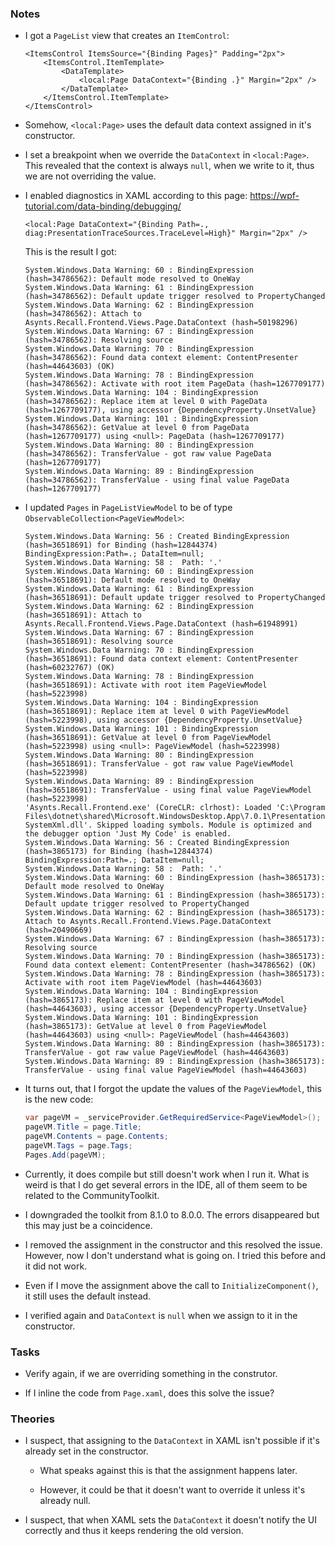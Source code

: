 ### Notes

-	I got a `PageList` view that creates an `ItemControl`:

    ```xaml
	<ItemsControl ItemsSource="{Binding Pages}" Padding="2px">
        <ItemsControl.ItemTemplate>
            <DataTemplate>
                <local:Page DataContext="{Binding .}" Margin="2px" />
            </DataTemplate>
        </ItemsControl.ItemTemplate>
    </ItemsControl>
    ```

-   Somehow, `<local:Page>` uses the default data context assigned in it's constructor.

-   I set a breakpoint when we override the `DataContext` in `<local:Page>`.
    This revealed that the context is always `null`, when we write to it, thus we are not overriding the value.

-   I enabled diagnostics in XAML according to this page:
    https://wpf-tutorial.com/data-binding/debugging/
    ```xaml
    <local:Page DataContext="{Binding Path=., diag:PresentationTraceSources.TraceLevel=High}" Margin="2px" />
    ```
    This is the result I got:
    ```none
    System.Windows.Data Warning: 60 : BindingExpression (hash=34786562): Default mode resolved to OneWay
    System.Windows.Data Warning: 61 : BindingExpression (hash=34786562): Default update trigger resolved to PropertyChanged
    System.Windows.Data Warning: 62 : BindingExpression (hash=34786562): Attach to Asynts.Recall.Frontend.Views.Page.DataContext (hash=50198296)
    System.Windows.Data Warning: 67 : BindingExpression (hash=34786562): Resolving source 
    System.Windows.Data Warning: 70 : BindingExpression (hash=34786562): Found data context element: ContentPresenter (hash=44643603) (OK)
    System.Windows.Data Warning: 78 : BindingExpression (hash=34786562): Activate with root item PageData (hash=1267709177)
    System.Windows.Data Warning: 104 : BindingExpression (hash=34786562): Replace item at level 0 with PageData (hash=1267709177), using accessor {DependencyProperty.UnsetValue}
    System.Windows.Data Warning: 101 : BindingExpression (hash=34786562): GetValue at level 0 from PageData (hash=1267709177) using <null>: PageData (hash=1267709177)
    System.Windows.Data Warning: 80 : BindingExpression (hash=34786562): TransferValue - got raw value PageData (hash=1267709177)
    System.Windows.Data Warning: 89 : BindingExpression (hash=34786562): TransferValue - using final value PageData (hash=1267709177)
    ```

-   I updated `Pages` in `PageListViewModel` to be of type `ObservableCollection<PageViewModel>`:

    ```none
    System.Windows.Data Warning: 56 : Created BindingExpression (hash=36518691) for Binding (hash=12844374) BindingExpression:Path=.; DataItem=null; 
    System.Windows.Data Warning: 58 :  Path: '.'
    System.Windows.Data Warning: 60 : BindingExpression (hash=36518691): Default mode resolved to OneWay
    System.Windows.Data Warning: 61 : BindingExpression (hash=36518691): Default update trigger resolved to PropertyChanged
    System.Windows.Data Warning: 62 : BindingExpression (hash=36518691): Attach to Asynts.Recall.Frontend.Views.Page.DataContext (hash=61948991)
    System.Windows.Data Warning: 67 : BindingExpression (hash=36518691): Resolving source 
    System.Windows.Data Warning: 70 : BindingExpression (hash=36518691): Found data context element: ContentPresenter (hash=60232767) (OK)
    System.Windows.Data Warning: 78 : BindingExpression (hash=36518691): Activate with root item PageViewModel (hash=5223998)
    System.Windows.Data Warning: 104 : BindingExpression (hash=36518691): Replace item at level 0 with PageViewModel (hash=5223998), using accessor {DependencyProperty.UnsetValue}
    System.Windows.Data Warning: 101 : BindingExpression (hash=36518691): GetValue at level 0 from PageViewModel (hash=5223998) using <null>: PageViewModel (hash=5223998)
    System.Windows.Data Warning: 80 : BindingExpression (hash=36518691): TransferValue - got raw value PageViewModel (hash=5223998)
    System.Windows.Data Warning: 89 : BindingExpression (hash=36518691): TransferValue - using final value PageViewModel (hash=5223998)
    'Asynts.Recall.Frontend.exe' (CoreCLR: clrhost): Loaded 'C:\Program Files\dotnet\shared\Microsoft.WindowsDesktop.App\7.0.1\PresentationFramework-SystemXml.dll'. Skipped loading symbols. Module is optimized and the debugger option 'Just My Code' is enabled.
    System.Windows.Data Warning: 56 : Created BindingExpression (hash=3865173) for Binding (hash=12844374) BindingExpression:Path=.; DataItem=null; 
    System.Windows.Data Warning: 58 :  Path: '.'
    System.Windows.Data Warning: 60 : BindingExpression (hash=3865173): Default mode resolved to OneWay
    System.Windows.Data Warning: 61 : BindingExpression (hash=3865173): Default update trigger resolved to PropertyChanged
    System.Windows.Data Warning: 62 : BindingExpression (hash=3865173): Attach to Asynts.Recall.Frontend.Views.Page.DataContext (hash=20490669)
    System.Windows.Data Warning: 67 : BindingExpression (hash=3865173): Resolving source 
    System.Windows.Data Warning: 70 : BindingExpression (hash=3865173): Found data context element: ContentPresenter (hash=34786562) (OK)
    System.Windows.Data Warning: 78 : BindingExpression (hash=3865173): Activate with root item PageViewModel (hash=44643603)
    System.Windows.Data Warning: 104 : BindingExpression (hash=3865173): Replace item at level 0 with PageViewModel (hash=44643603), using accessor {DependencyProperty.UnsetValue}
    System.Windows.Data Warning: 101 : BindingExpression (hash=3865173): GetValue at level 0 from PageViewModel (hash=44643603) using <null>: PageViewModel (hash=44643603)
    System.Windows.Data Warning: 80 : BindingExpression (hash=3865173): TransferValue - got raw value PageViewModel (hash=44643603)
    System.Windows.Data Warning: 89 : BindingExpression (hash=3865173): TransferValue - using final value PageViewModel (hash=44643603)
    ```

-   It turns out, that I forgot the update the values of the `PageViewModel`, this is the new code:

    ```csharp
    var pageVM = _serviceProvider.GetRequiredService<PageViewModel>();
    pageVM.Title = page.Title;
    pageVM.Contents = page.Contents;
    pageVM.Tags = page.Tags;
    Pages.Add(pageVM);
    ```

-   Currently, it does compile but still doesn't work when I run it.
    What is weird is that I do get several errors in the IDE, all of them seem to be related to the CommunityToolkit.

-   I downgraded the toolkit from 8.1.0 to 8.0.0.
    The errors disappeared but this may just be a coincidence.

-   I removed the assignment in the constructor and this resolved the issue.
    However, now I don't understand what is going on.
    I tried this before and it did not work.

-   Even if I move the assignment above the call to `InitializeComponent()`, it still uses the default instead.

-   I verified again and `DataContext` is `null` when we assign to it in the constructor.

### Tasks

-   Verify again, if we are overriding something in the construtor.

-   If I inline the code from `Page.xaml`, does this solve the issue?

### Theories

-   I suspect, that assigning to the `DataContext` in XAML isn't possible if it's already set in the constructor.

    -   What speaks against this is that the assignment happens later.

    -   However, it could be that it doesn't want to override it unless it's already null.

-   I suspect, that when XAML sets the `DataContext` it doesn't notify the UI correctly and thus it keeps rendering the old version.
